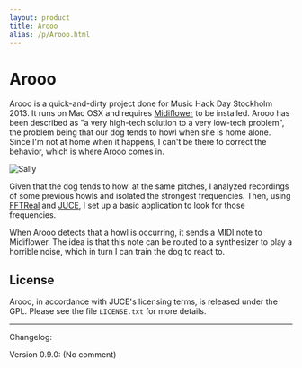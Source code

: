 ```yaml
---
layout: product
title: Arooo
alias: /p/Arooo.html
---
```


Arooo
=====

Arooo is a quick-and-dirty project done for Music Hack Day Stockholm 2013. It
runs on Mac OSX and requires [Midiflower][1] to be installed. Arooo has been
described as "a very high-tech solution to a very low-tech problem", the
problem being that our dog tends to howl when she is home alone. Since I'm not
at home when it happens, I can't be there to correct the behavior, which is
where Arooo comes in.

![Sally][sally]

Given that the dog tends to howl at the same pitches, I analyzed recordings of
some previous howls and isolated the strongest frequencies. Then, using
[FFTReal][2] and [JUCE][3], I set up a basic application to look for those
frequencies.

When Arooo detects that a howl is occurring, it sends a MIDI note to
Midiflower. The idea is that this note can be routed to a synthesizer to play
a horrible noise, which in turn I can train the dog to react to.


License
-------

Arooo, in accordance with JUCE's licensing terms, is released under the GPL.
Please see the file `LICENSE.txt` for more details.





[sally]: http://24.media.tumblr.com/dedc95a587ba2fbbff1f096ddb1192ea/tumblr_mgq89dn02k1rw3kevo1_500.jpg

- - -

Changelog:

Version 0.9.0:
(No comment)


[1]: http://github.com/teragonaudio/Midiflower
[2]: http://ldesoras.free.fr/prod.html
[3]: http://rawmaterialsoftware.com/juce
